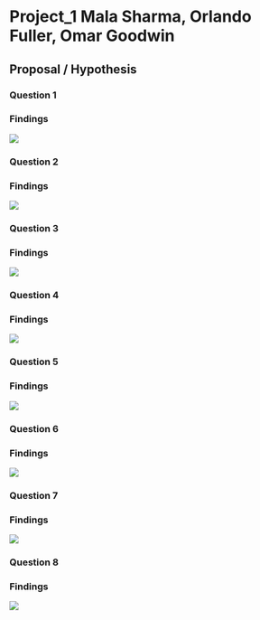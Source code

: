 # Project_1 Mala Sharma, Orlando Fuller, Omar Goodwin


## Proposal / Hypothesis<br>

### Question 1<br>

### Findings <br>
![](image.png)<br>
### Question 2<br>

### Findings <br>
![](image.png)<br>
### Question 3<br>

### Findings <br>
![](image.png)<br>
### Question 4<br>

### Findings <br>
![](image.png)<br>
### Question 5<br>

### Findings <br>
![](image.png)<br>
### Question 6<br>

### Findings <br>
![](image.png)<br>
### Question 7<br>

### Findings <br>
![](image.png)<br>
### Question 8<br>

### Findings <br>
![](image.png)<br>
